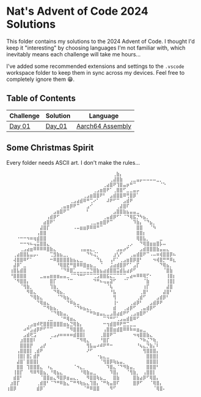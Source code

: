 # Nat's Advent of Code 2024 Solutions

This folder contains my solutions to the 2024 Advent of Code. I thought I'd keep
it "interesting" by choosing languages I'm not familiar with, which inevitably
means each challenge will take me hours...

I've added some recommended extensions and settings to the `.vscode` workspace
folder to keep them in sync across my devices. Feel free to completely ignore
them 😁.

## Table of Contents

| Challenge                                     | Solution            | Language                                                                                  |
|-----------------------------------------------|---------------------|-------------------------------------------------------------------------------------------|
| [Day 01](https://adventofcode.com/2024/day/1) | [Day_01](./Day_01/) | [Aarch64 Assembly](https://documentation-service.arm.com/static/64e7245d04d0d65e67136806) |

## Some Christmas Spirit

Every folder needs ASCII art. I don't make the rules...

```text
⠀⠀⠀⠀⠀⠀⠀⠀⠀⠀⠀⠀⠀⠀⠀⠀⠀⠀⠀⠀⠀⠀⠀⠀⠀⠀⠀⠀⠀⠀⠀⠀⢀⣷⡄⠀⠀⠀⠀⠀⠀⠀⠀⠀⠀⠀⠀⠀⠀⠀⠀
⠀⠀⠀⠀⠀⠀⠀⠀⠀⠀⠀⠀⠀⠀⠀⠀⠀⠀⠀⠀⠀⠀⠀⠀⠀⠀⠀⠀⠀⠀⠀⢀⣼⣿⣷⠀⠀⢀⣀⣤⡤⠤⠤⠤⠤⣀⡀⠀⠀⠀⠀
⠀⠀⠀⠀⠀⠀⠀⠀⠀⠀⠀⠀⠀⠀⠀⠀⠀⠀⠀⠀⠀⠀⠀⠀⠀⠀⠀⠀⠀⢀⣴⣿⠟⢹⣿⣤⡶⠛⠉⠀⠀⠀⠀⠀⠀⠀⠈⠑⠀⠀⠀
⠀⠀⠀⠀⠀⠀⠀⠀⠀⠀⠀⠀⠀⠀⠀⠀⠀⠀⠀⠀⠀⠀⠀⠀⠀⠀⢀⣠⣶⣿⠟⠁⢀⣿⣿⠋⣀⣀⣤⡤⠀⠀⠀⠀⠀⠀⠀⠀⠀⠀⠀
⠀⠀⠀⠀⠀⠀⠀⠀⠀⠀⠀⠀⠀⠀⠀⠀⠀⠀⠀⠀⠀⠀⠀⢀⣠⣶⣿⣿⠟⠃⠀⣠⣾⣿⣿⠿⢛⣿⡿⠁⠀⠀⠀⠀⠀⠀⠀⠀⠀⠀⠀
⠀⠀⠀⠀⠀⠀⠀⠀⠀⠀⠀⠀⠀⠀⠀⠀⠀⠀⠀⢀⣠⣴⣾⠿⠛⢉⠔⠁⠀⠀⠼⠟⠋⠉⠀⣠⣾⠟⠀⠀⠀⠀⠀⠀⠀⠀⠀⠀⠀⠀⠀
⠀⠀⠀⠀⠀⠀⠀⠀⠀⠀⠀⠀⠀⠀⠀⠀⢀⣤⣶⡿⠟⠉⠀⠀⣠⠊⠀⠀⠀⠀⠀⠀⠀⢀⣼⣿⠏⠀⠀⠀⠀⠀⠀⠀⠀⠀⠀⠀⠀⠀⠀
⠀⠀⠀⠀⠀⠀⠀⠀⠀⠀⠀⠀⠀⠀⣠⣶⣿⠟⠉⠀⠀⠀⠀⠀⠃⠀⠀⠀⠀⠀⠀⠀⣠⣿⣿⣷⣦⣤⣤⣀⠀⠀⠀⠀⠀⠀⠀⠀⠀⠀⠀
⠀⠀⠀⠀⠀⠀⠀⠀⠀⠀⠀⠀⢠⣾⡿⠋⠀⠀⠀⠀⠀⠀⠀⠀⠀⠀⠀⠀⠀⢀⣤⣾⡿⠋⠁⠈⠙⢿⣯⡙⠳⣦⡀⠀⠀⠀⠀⠀⠀⠀⠀
⠀⠀⠀⠀⠀⠀⠀⠀⠀⠀⠀⣴⣿⠟⠁⠀⠀⠀⠀⠀⠀⠀⠀⠀⠀⢀⣀⣤⣶⣿⠟⠉⠀⠀⠀⠀⠀⠀⠹⣷⡄⠈⠙⣦⡀⠀⠀⠀⠀⠀⠀
⠀⠀⠀⠀⠀⠀⠀⠀⠀⠀⣼⣿⡏⠀⠀⠀⠀⠀⠀⠀⠠⠤⣶⣶⡿⠿⠿⠛⠉⠀⠀⠀⠀⠀⠀⠀⠀⠀⠀⣿⣿⠀⠀⠈⠳⠀⠀⠀⠀⠀⠀
⠀⠀⠀⠀⠀⠀⠀⠀⠀⢠⣿⣿⠀⠀⠀⠀⠀⠀⠀⠀⠀⠀⠀⠀⠀⠀⠀⠀⠀⠀⠀⠀⠀⠀⠀⠀⠀⠀⠀⣿⣿⡆⠀⠀⠀⠀⠀⠀⠀⠀⠀
⠀⠀⠀⠐⠒⠒⠲⠶⢶⣾⣿⣿⠀⠀⠀⠀⠀⠀⠀⠀⠀⠀⠀⠀⠀⠀⠀⠀⠀⠀⠀⠀⠀⠀⠀⠀⠀⠀⠀⢿⣿⣧⡀⠀⠀⠀⣀⠀⠀⠀⠀
⠀⠀⠀⠀⠒⠒⠲⠦⢤⣭⣿⣿⣄⠀⠀⠀⠀⠀⠀⠀⠀⠀⠀⠀⠀⠀⠀⠀⠀⠀⠀⠀⠀⠀⠀⠀⢀⡠⠀⠀⠙⢿⣿⣶⣶⣿⡧⠤⠀⠀⠀
⠀⠀⠀⠀⢀⣠⣴⣶⠿⠿⠿⠿⣿⣷⣄⠀⠀⠀⠀⠀⠀⠀⢠⣤⣤⣄⡀⠀⠀⠀⠀⠀⠀⣠⣤⡴⠋⠀⠀⠀⣠⣾⣿⣿⣿⣷⣤⣤⣄⠀⠀
⠀⠀⢀⣴⣿⣿⣧⣤⡤⠄⠀⠀⠀⢉⣻⣷⣦⣀⡀⠀⠀⠀⠀⠀⠙⠳⢬⡁⠀⠀⠀⠀⣰⢣⠋⠀⠀⢀⣤⣾⣿⠟⠉⠠⠤⠶⢾⣿⣿⡿⠦
⠀⠀⢼⣿⣿⠿⠋⠁⠀⠀⠀⠀⠀⠒⠿⣿⣿⣿⣿⣷⣦⣄⣀⠀⠀⠀⠀⠙⣆⠀⠀⢠⠏⠁⢀⣠⣶⣿⡿⣿⠃⠀⠀⠀⠲⢾⣿⡛⠛⠿⣆
⠀⠀⣼⡿⠁⣀⠀⠀⠀⠀⠀⠀⠀⠀⠀⠘⢿⣿⣟⠛⣿⠿⠿⣿⣶⣦⣀⠀⠈⠀⠀⣨⣴⣾⣿⡿⠋⠁⣠⡏⠀⠀⠀⠀⠀⠀⠙⢿⣦⡀⠀
⠀⢰⣿⣧⣾⣿⠀⠀⠀⠀⠀⠀⠀⠀⠀⠀⠈⠙⠿⣿⣁⣀⣀⣀⣉⣙⣿⣷⣦⣴⣾⣿⣿⣭⣾⣧⣴⡾⠋⠀⠀⠀⠀⠀⠀⠀⠀⠈⣿⣷⠀
⠀⠘⣿⣿⣿⣿⠀⠀⠀⠀⣀⣤⣤⣶⣶⣶⣤⣤⣀⠈⠉⠙⠛⠋⠉⠉⢉⣩⣿⣿⣯⣍⡉⠉⠉⠉⣀⣴⠶⠿⠿⢿⡋⠂⠀⠀⠀⠀⢸⣿⡆
⠀⠀⠈⠻⣿⣿⡄⠀⠀⠀⠀⠀⠀⣿⡏⠀⠀⠀⠈⠉⠀⠀⠀⠀⠀⠀⠙⠛⠦⢤⣤⣽⠋⠀⠀⠈⠁⠀⠀⠀⠀⠈⣷⠀⠀⠀⠀⠀⢸⣿⡇
⠀⠀⠀⠀⠈⢻⣷⡀⠀⠀⠀⠀⠀⢹⣷⡀⠀⠀⠀⠀⠀⠀⠀⠀⠀⠀⠀⠀⠀⠀⠈⢧⠀⠀⠀⠀⠀⠀⠀⠀⠀⢰⡏⠀⠀⠀⠀⠀⣼⣿⠀
⠀⠀⠀⠀⠀⠀⠻⣿⣄⠀⠀⠀⠀⠀⠙⢿⣦⡀⠀⠀⠀⠀⠀⠀⠀⠀⠀⠀⠀⠀⠀⠘⣧⠀⠀⠀⠀⠀⠀⠀⢀⣿⠃⠀⠀⠀⠀⣼⣿⠃⠀
⠀⠀⠀⠀⠀⠀⠀⠙⢿⣷⣄⠀⠀⠀⠀⠈⠙⢷⣦⡀⠀⠀⠀⠀⠀⠀⠀⠀⠀⠀⠀⠀⢻⠀⠀⠀⠀⠀⠀⢀⣾⠋⠀⠀⠀⣠⣾⡿⠃⠀⠀
⠀⠀⠀⠀⠀⠀⠀⠀⠀⠙⢿⣶⣄⠀⠀⠀⠀⠀⠙⠿⣦⣀⠀⠀⠀⠀⠀⠀⠀⠀⠀⠀⢸⠂⠀⠀⠀⢀⣴⡿⠃⠀⠀⣠⣾⡿⠟⠀⠀⠀⠀
⠀⠀⠀⠀⠀⠀⠀⠀⠀⠀⠀⠉⠻⣷⣦⡀⠀⠀⠀⠀⠈⠙⠷⣦⣄⡀⠀⠀⠀⠀⠀⠀⣾⠀⠀⢀⣴⡿⠋⠀⢀⣤⣾⡿⠋⠀⠀⠀⠀⠀⠀
⠀⠀⠀⠀⠀⠀⠀⠀⠀⠀⠀⠀⠀⠈⠙⢿⣷⣤⡀⠀⠀⠀⠀⠀⠉⠛⠷⣶⣤⣄⣀⣠⣿⣴⣾⠟⠋⢀⣠⣶⣿⠟⠁⠀⠀⠀⠀⠀⠀⠀⠀
⠀⠀⠀⠀⠀⠀⠀⠀⠀⠀⠀⠀⢀⣀⠀⠀⠈⠛⢿⣶⣄⠀⠀⠀⠀⠀⠀⠀⠀⠉⠙⠛⠋⢁⣠⣤⣾⣿⠿⠋⠀⠀⠀⠀⠀⠀⠀⠀⠀⠀⠀
⠀⠀⠀⠀⠀⠀⢀⣠⣶⠾⢟⣿⣿⣿⣿⣿⣿⣶⣦⣙⢿⣷⡄⠀⠀⠀⠀⠀⠀⠒⢲⣾⣿⠿⠟⣛⣉⣀⣀⠀⠀⠀⠀⠀⠀⠀⠀⠀⠀⠀⠀
⠀⠀⠀⠀⠀⠴⠛⣡⣴⡿⠟⠋⠉⠉⠀⠀⠀⠀⠉⠻⣿⣿⣿⡄⠀⠀⠀⠀⠀⢠⣿⣿⣶⣾⣿⠿⠿⠷⠶⣶⣤⣀⠀⠀⠀⠀⠀⠀⠀⠀⠀
⠀⠀⠀⠀⠀⣠⣾⢟⣩⠀⠀⠀⠀⢀⣠⡴⠶⠶⠶⠶⣾⣿⣿⡇⠀⠀⠀⠀⢀⣿⣿⠟⠉⠀⠀⠀⠀⠀⠲⢶⣿⣿⣷⣄⠀⠀⠀⠀⠀⠀⠀
⠀⠀⠀⠀⣰⣿⣿⣿⠇⠀⠀⠀⠀⠁⠀⠀⠀⠀⠀⠀⠀⠉⠻⢿⣄⠀⠀⠀⠘⣿⡏⠀⠀⠀⠀⠀⠀⠀⠀⠀⠙⠷⣌⠙⢷⡀⠀⠀⠀⠀⠀
⠀⠀⠀⠀⣿⣿⣿⡟⠀⠀⣠⡞⠀⠀⠀⠀⠀⠀⠀⠀⠀⠀⠀⠀⢻⣧⣤⠴⠾⠟⠛⠒⠀⠀⠀⠀⠀⠀⠀⠘⢦⣄⡙⣷⡌⠇⠀⠀⠀⠀⠀
⠀⠀⠀⢠⣿⣿⣿⡇⢀⣾⠟⠀⠀⠀⠀⠀⠀⠀⠀⠀⠀⠀⠀⠀⠜⠋⠀⠀⠀⠀⠀⠀⠀⠀⠀⠀⠀⠀⠀⠀⠀⢻⣿⣿⣿⡄⠀⠀⠀⠀⠀
⠀⠀⠀⢸⣿⡇⣿⡅⣾⡟⠀⠀⠀⠀⠀⠀⠀⠀⠀⠀⠀⠀⠀⠀⠀⠀⠀⠐⣦⣄⣀⠀⠀⠀⠀⠀⠀⠀⠀⠀⠀⠀⣿⣿⣿⡇⠀⠀⠀⠀⠀
⠀⠀⠀⣼⣿⠁⣿⣿⣿⡇⠀⠀⠀⠀⠀⠀⠀⠀⠀⠀⠀⠀⠀⠀⠀⠀⠀⠀⠈⢻⣿⡿⢷⣦⣤⡀⠀⠀⠀⠀⠀⠀⣿⣿⣿⡇⠀⠀⠀⠀⠀
⠀⠀⠀⣿⣿⠀⢹⣿⣿⣿⣄⠀⠰⣄⠀⠀⠀⠀⠀⠀⠈⠲⣄⡀⠀⠀⠀⠀⠀⠀⠹⣿⣄⠈⠙⠻⣷⣤⡀⠀⠀⠀⣿⣿⣿⠃⠀⠀⠀⠀⠀
⠀⠀⢸⣿⡏⠀⠀⠻⠿⠻⣿⣦⡀⠘⢿⣦⣄⠀⠀⠀⠀⠀⠘⢿⣷⣤⣀⠀⠀⠀⠀⠹⣿⡄⠀⠀⠈⢻⣷⡀⠀⢠⣿⣿⡇⠀⠀⠀⠀⠀⠀
⠀⠀⣾⣿⠃⠀⠀⠀⠀⠀⠈⣿⣿⣶⣄⠻⣿⡿⣶⣤⣄⡀⠀⠀⠻⣿⣿⢷⣦⣀⠀⠀⣿⣷⠀⠀⠀⠀⣿⣷⣴⡿⠋⢿⣿⡄⠀⠀⠀⠀⠀
⠀⣰⣿⡏⠀⠀⠀⠀⠀⢀⣾⣿⠃⠈⠙⠛⠿⣷⣄⠉⠛⠻⢷⣦⣄⢹⣿⡄⠈⠛⢷⣤⣿⠏⠀⠀⠀⠀⣿⡿⠋⠀⠀⠈⢿⣿⡄⠀⠀⠀⠀
⢰⣿⡿⠀⠀⠀⠀⠀⠀⣾⡿⠁⠀⠀⠀⠀⠀⠀⠀⠀⠀⠀⠀⠈⠛⠿⣿⣿⠀⠀⠀⠻⠋⠀⠀⠀⠀⠀⠀⠀⠀⠀⠀⠀⠈⢿⣿⠄⠀⠀⠀
```
